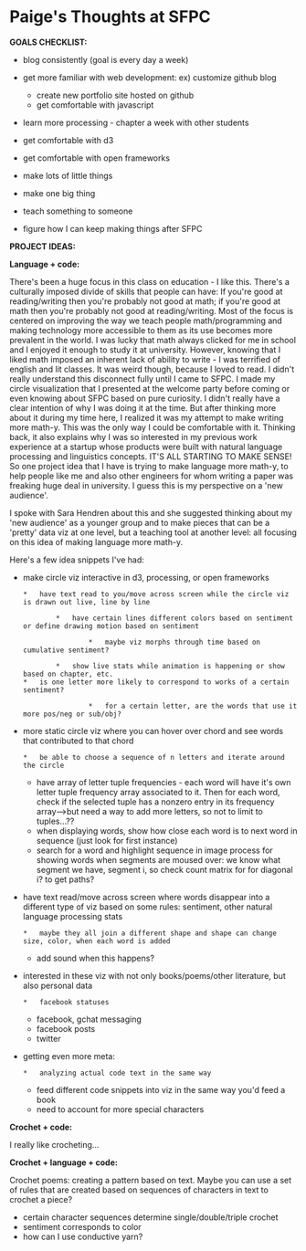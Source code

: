 # Paige's Thoughts at SFPC

**GOALS CHECKLIST:**

*   blog consistently (goal is every day a week)
<ul class="task"><li>get more familiar with web development: ex) customize github blog</li>

*   create new portfolio site hosted on github
*   get comfortable with javascript
</ul class="task">

*   learn more processing - chapter a week with other students
*   get comfortable with d3

*   get comfortable with open frameworks
*   make lots of little things

*   make one big thing

*   teach something to someone

*   figure how I can keep making things after SFPC

**PROJECT IDEAS:**

**Language + code:**

There's been a huge focus in this class on education - I like this. There's a culturally imposed divide of skills that people can have: If you're good at reading/writing then you're probably not good at math; if you're good at math then you're probably not good at reading/writing. Most of the focus is centered on improving the way we teach people math/programming and making technology more accessible to them as its use becomes more prevalent in the world. I was lucky that math always clicked for me in school and I enjoyed it enough to study it at university. However, knowing that I liked math imposed an inherent lack of ability to write - I was terrified of english and lit classes. It was weird though, because I loved to read. I didn't really understand this disconnect fully until I came to SFPC. I made my circle visualization that I presented at the welcome party before coming or even knowing about SFPC based on pure curiosity. I didn't really have a clear intention of why I was doing it at the time. But after thinking more about it during my time here, I realized it was my attempt to make writing more math-y. This was the only way I could be comfortable with it. Thinking back, it also explains why I was so interested in my previous work experience at a startup whose products were built with natural language processing and linguistics concepts. IT'S ALL STARTING TO MAKE SENSE! So one project idea that I have is trying to make language more math-y, to help people like me and also other engineers for whom writing a paper was freaking huge deal in university. I guess this is my perspective on a 'new audience'.

I spoke with Sara Hendren about this and she suggested thinking about my 'new audience' as a younger group and to make pieces that can be a 'pretty' data viz at one level, but a teaching tool at another level: all focusing on this idea of making language more math-y.

Here's a few idea snippets I've had:

*   make circle viz interactive in d3, processing, or open frameworks

        *   have text read to you/move across screen while the circle viz is drawn out live, line by line

                *   have certain lines different colors based on sentiment or define drawing motion based on sentiment

                        *   maybe viz morphs through time based on cumulative sentiment?

                *   show live stats while animation is happening or show based on chapter, etc.
        *   is one letter more likely to correspond to works of a certain sentiment?

                        *   for a certain letter, are the words that use it more pos/neg or sub/obj?

*   more static circle viz where you can hover over chord and see words that contributed to that chord

        *   be able to choose a sequence of n letters and iterate around the circle
    *   have array of letter tuple frequencies - each word will have it's own letter tuple frequency array associated to it. Then for each word, check if the selected tuple has a nonzero entry in its frequency array-->but need a way to add more letters, so not to limit to tuples...??
    *   when displaying words, show how close each word is to next word in sequence (just look for first instance)
    *   search for a word and highlight sequence in image process for showing words when segments are moused over: we know what segment we have, segment i, so check count matrix for for diagonal i? to get paths?

*   have text read/move across screen where words disappear into a different type of viz based on some rules: sentiment, other natural language processing stats

        *   maybe they all join a different shape and shape can change size, color, when each word is added
    *   add sound when this happens?

*   interested in these viz with not only books/poems/other literature, but also personal data

        *   facebook statuses
    *   facebook, gchat messaging
    *   facebook posts
    *   twitter

*   getting even more meta:

        *   analyzing actual code text in the same way
    *   feed different code snippets into viz in the same way you'd feed a book
    *   need to account for more special characters

**Crochet + code:**

I really like crocheting...

**Crochet + language + code:**

Crochet poems: creating a pattern based on text. Maybe you can use a set of rules that are created based on sequences of characters in text to crochet a piece?

*   certain character sequences determine single/double/triple crochet
*   sentiment corresponds to color 
*   how can I use conductive yarn?